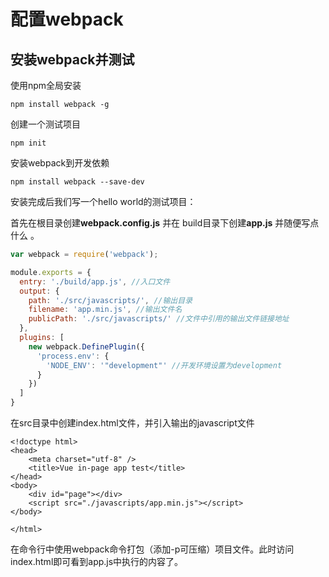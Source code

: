 # 配置webpack

## 安装webpack并测试

使用npm全局安装

```
npm install webpack -g
```

创建一个测试项目

```
npm init
```

安装webpack到开发依赖

```
npm install webpack --save-dev
```

安装完成后我们写一个hello world的测试项目：

首先在根目录创建**webpack.config.js** 并在 build目录下创建**app.js** 并随便写点什么 。

```js
var webpack = require('webpack');

module.exports = {
  entry: './build/app.js', //入口文件
  output: {
    path: './src/javascripts/', //输出目录
    filename: 'app.min.js', //输出文件名
    publicPath: './src/javascripts/' //文件中引用的输出文件链接地址
  },
  plugins: [
    new webpack.DefinePlugin({
      'process.env': {
        'NODE_ENV': '"development"' //开发环境设置为development
      }
    })
  ]
}
```

在src目录中创建index.html文件，并引入输出的javascript文件

```
<!doctype html>
<head>
    <meta charset="utf-8" />
    <title>Vue in-page app test</title>
</head>
<body>
    <div id="page"></div>
    <script src="./javascripts/app.min.js"></script>
</body>

</html>
```

在命令行中使用webpack命令打包（添加-p可压缩）项目文件。此时访问index.html即可看到app.js中执行的内容了。

